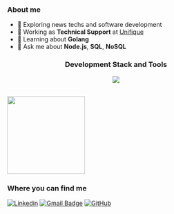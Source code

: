 <h3>About me</h3>

- 🤔 Exploring news techs and software development
- 💼 Working as **Technical Support** at <a href="https://unifique.com.br/">Unifique</a>
- 🌱 Learning about **Golang**
- 💬 Ask me about **Node.js**, **SQL**, **NoSQL**

<h3 align="center">Development Stack and Tools</h3>

<p align="center">
  <a href="https://skillicons.dev">
    <img src="https://skillicons.dev/icons?i=js,ts,docker,nodejs,nestjs,linux,git,jest,mongodb,postgres,redis" />
  </a>
</p>

<br/>

<a href="https://github.com/fiamon">
  <img height="180em" src="https://github-readme-stats.vercel.app/api?username=fiamon&theme=dracula&show_icons=true" />
</a>

<h3>Where you can find me</h3>

[![Linkedin](https://img.shields.io/badge/LinkedIn-0A66C2.svg?style=for-the-badge&logo=LinkedIn&logoColor=white)](https://www.linkedin.com/in/fiamon/)
[![Gmail Badge](https://img.shields.io/badge/Gmail-EA4335.svg?style=for-the-badge&logo=Gmail&logoColor=white)](mailto:juliogustavofi@gmail.com)
[![GitHub](https://img.shields.io/badge/GitHub-181717.svg?style=for-the-badge&logo=GitHub&logoColor=white)](https://github.com/fiamon)
